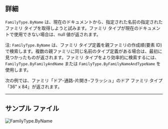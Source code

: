 ## 詳細
`FamilyType.ByName` は、現在のドキュメントから、指定された名前の指定されたファミリ タイプを取得しようと試みます。ファミリ タイプが現在のドキュメントで使用できない場合は、null 値が返されます。

注: `FamilyType.ByName` は、ファミリ タイプ定義を親ファミリの作成順(要素 ID)で検索します。複数の親ファミリに同じ名前のタイプ定義がある場合は、最初に見つかったものが返されます。ファミリ タイプをより効率的に検索するには、`FamilyType.ByFamilyAndName` または `FamilyType.ByFamilyNameAndTypeName` を使用します。

次の例では、ファミリ「ドア-通路-片開き-フラッシュ」のドア ファミリ タイプ「36" x 84」が返されます。
___
## サンプル ファイル

![FamilyType.ByName](./Revit.Elements.FamilyType.ByName_img.jpg)
